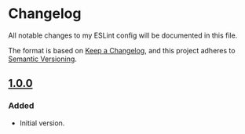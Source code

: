# Changelog
All notable changes to my ESLint config will be documented in this file.

The format is based on [Keep a Changelog](https://keepachangelog.com/en/1.0.0/),
and this project adheres to [Semantic Versioning](https://semver.org/spec/v2.0.0.html).

<!--## [Unreleased]-->
## [1.0.0]
### Added
- Initial version.

[Unreleased]: https://github.com/Ionaru/eslint-config/compare/1.0.0...HEAD
[1.0.0]: https://github.com/Ionaru/eslint-config/compare/2c91352...1.0.0
